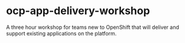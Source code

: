 # ocp-app-delivery-workshop

A three hour workshop for teams new to OpenShift that will deliver and support existing applications on the platform.